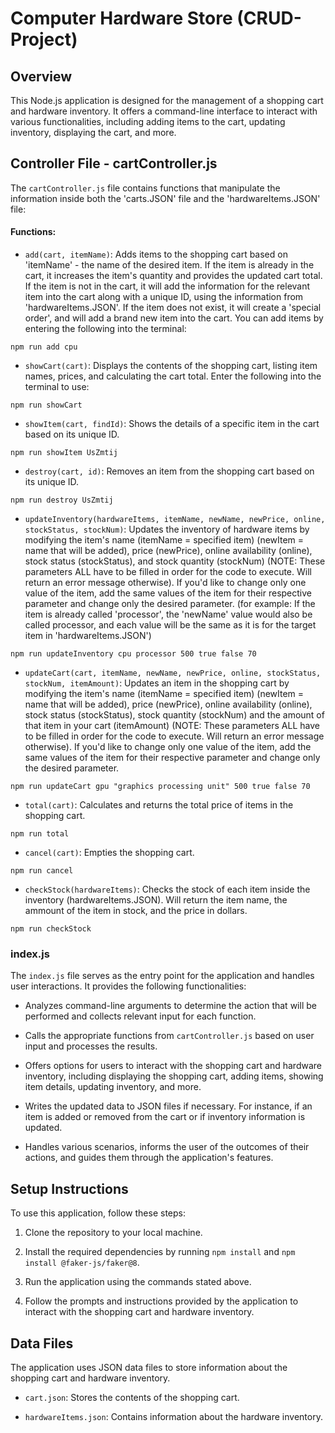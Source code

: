 # Computer Hardware Store (CRUD-Project)

## Overview

This Node.js application is designed for the management of a shopping cart and hardware inventory. It offers a command-line interface to interact with various functionalities, including adding items to the cart, updating inventory, displaying the cart, and more.

## Controller File - cartController.js

The `cartController.js` file contains functions that manipulate the information inside both the 'carts.JSON' file and the 'hardwareItems.JSON' file:

#### Functions:

- `add(cart, itemName)`: Adds items to the shopping cart based on 'itemName' - the name of the desired item. If the item is already in the cart, it increases the item's quantity and provides the updated cart total. If the item is not in the cart, it will add the information for the relevant item into the cart along with a unique ID, using the information from 'hardwareItems.JSON'. If the item does not exist, it will create a 'special order', and will add a brand new item into the cart. You can add items by entering the following into the terminal:

```
npm run add cpu
```

- `showCart(cart)`: Displays the contents of the shopping cart, listing item names, prices, and calculating the cart total. Enter the following into the terminal to use:

```
npm run showCart
```

- `showItem(cart, findId)`: Shows the details of a specific item in the cart based on its unique ID.

```
npm run showItem UsZmtij
```

- `destroy(cart, id)`: Removes an item from the shopping cart based on its unique ID.

```
npm run destroy UsZmtij
```

- `updateInventory(hardwareItems, itemName, newName, newPrice, online, stockStatus, stockNum)`: Updates the inventory of hardware items by modifying the item's name (itemName = specified item) (newItem = name that will be added), price (newPrice), online availability (online), stock status (stockStatus), and stock quantity (stockNum) (NOTE: These parameters ALL have to be filled in order for the code to execute. Will return an error message otherwise). If you'd like to change only one value of the item, add the same values of the item for their respective parameter and change only the desired parameter. (for example: If the item is already called 'processor', the 'newName' value would also be called processor, and each value will be the same as it is for the target item in 'hardwareItems.JSON')

```
npm run updateInventory cpu processor 500 true false 70
```

- `updateCart(cart, itemName, newName, newPrice, online, stockStatus, stockNum, itemAmount)`: Updates an item in the shopping cart by modifying the item's name (itemName = specified item) (newItem = name that will be added), price (newPrice), online availability (online), stock status (stockStatus), stock quantity (stockNum) and the amount of that item in your cart (itemAmount) (NOTE: These parameters ALL have to be filled in order for the code to execute. Will return an error message otherwise). If you'd like to change only one value of the item, add the same values of the item for their respective parameter and change only the desired parameter.

```
npm run updateCart gpu "graphics processing unit" 500 true false 70
```

- `total(cart)`: Calculates and returns the total price of items in the shopping cart.

```
npm run total
```

- `cancel(cart)`: Empties the shopping cart.

```
npm run cancel
```

- `checkStock(hardwareItems)`: Checks the stock of each item inside the inventory (hardwareItems.JSON). Will return the item name, the ammount of the item in stock, and the price in dollars.

```
npm run checkStock
```

### index.js

The `index.js` file serves as the entry point for the application and handles user interactions. It provides the following functionalities:

- Analyzes command-line arguments to determine the action that will be performed and collects relevant input for each function.

- Calls the appropriate functions from `cartController.js` based on user input and processes the results.

- Offers options for users to interact with the shopping cart and hardware inventory, including displaying the shopping cart, adding items, showing item details, updating inventory, and more.

- Writes the updated data to JSON files if necessary. For instance, if an item is added or removed from the cart or if inventory information is updated.

- Handles various scenarios, informs the user of the outcomes of their actions, and guides them through the application's features.

## Setup Instructions

To use this application, follow these steps:

1. Clone the repository to your local machine.

2. Install the required dependencies by running `npm install` and `npm install @faker-js/faker@8`.

3. Run the application using the commands stated above.

4. Follow the prompts and instructions provided by the application to interact with the shopping cart and hardware inventory.

## Data Files

The application uses JSON data files to store information about the shopping cart and hardware inventory.

- `cart.json`: Stores the contents of the shopping cart.

- `hardwareItems.json`: Contains information about the hardware inventory.